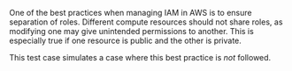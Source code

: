 One of the best practices when managing IAM in AWS is to ensure separation of
roles. Different compute resources should not share roles, as modifying one
may give unintended permissions to another. This is especially true if one resource
is public and the other is private.

This test case simulates a case where this best practice is _not_ followed.
